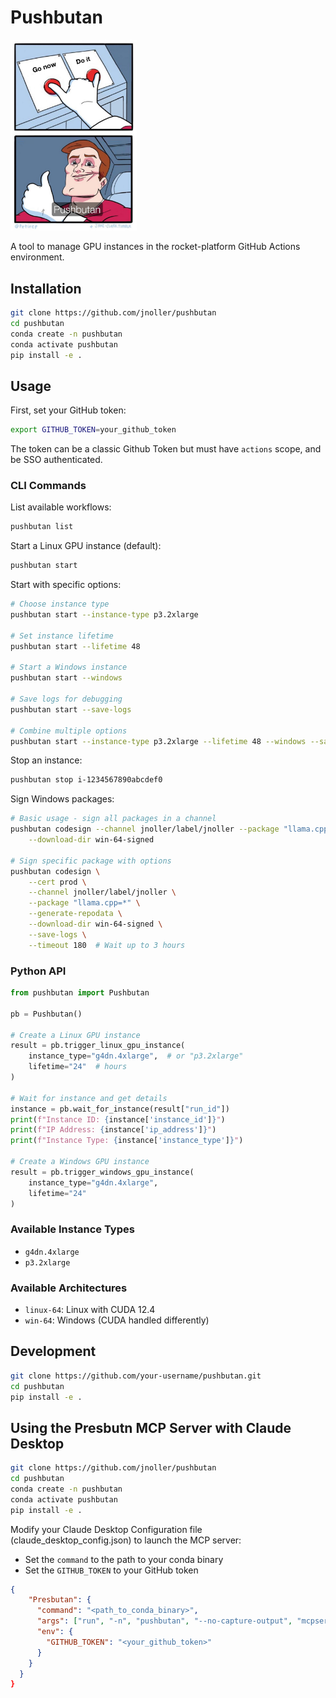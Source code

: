 # Pushbutan
<img src="docs/butan.jpg" alt="Sisyphus" width="40%" height="40%"/>

A tool to manage GPU instances in the rocket-platform GitHub Actions environment.

## Installation

```bash
git clone https://github.com/jnoller/pushbutan
cd pushbutan
conda create -n pushbutan
conda activate pushbutan
pip install -e .
```

## Usage

First, set your GitHub token:
```bash
export GITHUB_TOKEN=your_github_token
```
The token can be a classic Github Token but must have `actions` scope, and be SSO authenticated.

### CLI Commands

List available workflows:
```bash
pushbutan list
```

Start a Linux GPU instance (default):
```bash
pushbutan start
```

Start with specific options:
```bash
# Choose instance type
pushbutan start --instance-type p3.2xlarge

# Set instance lifetime
pushbutan start --lifetime 48

# Start a Windows instance
pushbutan start --windows

# Save logs for debugging
pushbutan start --save-logs

# Combine multiple options
pushbutan start --instance-type p3.2xlarge --lifetime 48 --windows --save-logs
```

Stop an instance:
```bash
pushbutan stop i-1234567890abcdef0
```

Sign Windows packages:
```bash
# Basic usage - sign all packages in a channel
pushbutan codesign --channel jnoller/label/jnoller --package "llama.cpp=*" \
    --download-dir win-64-signed

# Sign specific package with options
pushbutan codesign \
    --cert prod \
    --channel jnoller/label/jnoller \
    --package "llama.cpp=*" \
    --generate-repodata \
    --download-dir win-64-signed \
    --save-logs \
    --timeout 180  # Wait up to 3 hours
```

### Python API

```python
from pushbutan import Pushbutan

pb = Pushbutan()

# Create a Linux GPU instance
result = pb.trigger_linux_gpu_instance(
    instance_type="g4dn.4xlarge",  # or "p3.2xlarge"
    lifetime="24"  # hours
)

# Wait for instance and get details
instance = pb.wait_for_instance(result["run_id"])
print(f"Instance ID: {instance['instance_id']}")
print(f"IP Address: {instance['ip_address']}")
print(f"Instance Type: {instance['instance_type']}")

# Create a Windows GPU instance
result = pb.trigger_windows_gpu_instance(
    instance_type="g4dn.4xlarge",
    lifetime="24"
)
```

### Available Instance Types

- `g4dn.4xlarge`
- `p3.2xlarge`

### Available Architectures

- `linux-64`: Linux with CUDA 12.4
- `win-64`: Windows (CUDA handled differently)

## Development

```bash
git clone https://github.com/your-username/pushbutan.git
cd pushbutan
pip install -e .
```

## Using the Presbutn MCP Server with Claude Desktop

```bash
git clone https://github.com/jnoller/pushbutan
cd pushbutan
conda create -n pushbutan
conda activate pushbutan
pip install -e .
```

Modify your Claude Desktop Configuration file (claude_desktop_config.json) to launch the MCP server:

* Set the `command` to the path to your conda binary
* Set the `GITHUB_TOKEN` to your GitHub token

```json
{
    "Presbutan": {
      "command": "<path_to_conda_binary>",
      "args": ["run", "-n", "pushbutan", "--no-capture-output", "mcpserver"],
      "env": {
        "GITHUB_TOKEN": "<your_github_token>"
      } 
    }
  }
}
```
